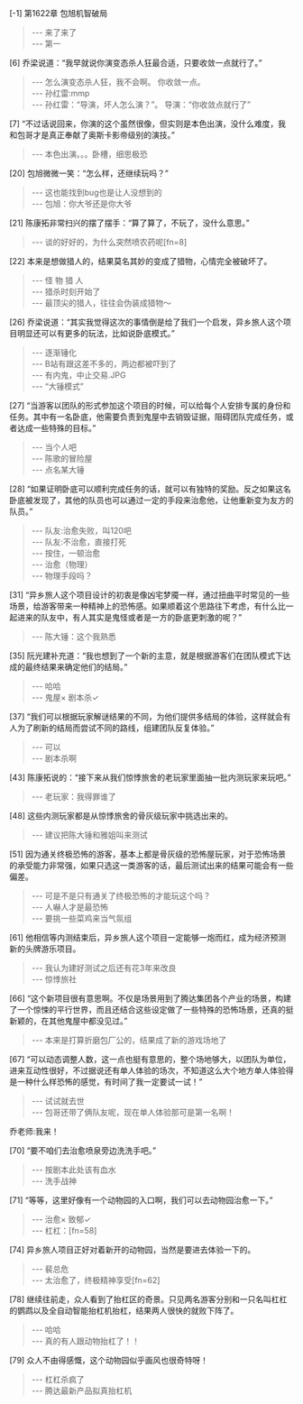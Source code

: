 
[-1] 第1622章 包旭机智破局
>--- 来了来了<br>
>--- 第一<br>

[6] 乔梁说道：“我早就说你演变态杀人狂最合适，只要收敛一点就行了。”
>--- 怎么演变态杀人狂，我不会啊。
你收敛一点。<br>
>--- 孙红雷:mmp<br>
>--- 孙红雷：“导演，坏人怎么演？”。
导演：“你收敛点就行了”<br>

[7] “不过话说回来，你演的这个虽然很像，但实则是本色出演，没什么难度，我和包哥才是真正奉献了奥斯卡影帝级别的演技。”
>--- 本色出演。。。卧槽，细思极恐<br>

[20] 包旭微微一笑：“怎么样，还继续玩吗？”
>--- 这也能找到bug也是让人没想到的<br>
>--- 包旭：你大爷还是你大爷<br>

[21] 陈康拓非常扫兴的摆了摆手：“算了算了，不玩了，没什么意思。”
>--- 谈的好好的，为什么突然喷农药呢[fn=8]<br>

[22] 本来是想做猎人的，结果莫名其妙的变成了猎物，心情完全被破坏了。
>--- 怪 物 猎 人<br>
>--- 猎杀时刻开始了<br>
>--- 最顶尖的猎人，往往会伪装成猎物～<br>

[26] 乔梁说道：“其实我觉得这次的事情倒是给了我们一个启发，异乡旅人这个项目明显还可以有更多的玩法，比如说卧底模式。”
>--- 逐渐锤化<br>
>--- B站有跟这差不多的，两边都被吓到了<br>
>--- 有内鬼，中止交易.JPG<br>
>--- “大锤模式”<br>

[27] “当游客以团队的形式参加这个项目的时候，可以给每个人安排专属的身份和任务。其中有一名卧底，他需要负责到鬼屋中去销毁证据，阻碍团队完成任务，或者达成一些特殊的目标。”
>--- 当个人吧<br>
>--- 陈歌的冒险屋<br>
>--- 点名某大锤<br>

[28] “如果证明卧底可以顺利完成任务的话，就可以有独特的奖励。反之如果这名卧底被发现了，其他的队员也可以通过一定的手段来治愈他，让他重新变为友方的队员。”
>--- 队友:治愈失败，叫120吧<br>
>--- 队友:不治愈，直接打死<br>
>--- 按住，一顿治愈<br>
>--- 治愈（物理）<br>
>--- 物理手段吗？<br>

[31] “异乡旅人这个项目设计的初衷是像凶宅梦魇一样，通过扭曲平时常见的一些场景，给游客带来一种精神上的恐怖感。如果顺着这个思路往下考虑，有什么比一起进来的队友中，有人其实是鬼怪或者是一方的卧底更刺激的呢？”
>--- 陈大锤：这个我熟悉<br>

[35] 阮光建补充道：“我也想到了一个新的主意，就是根据游客们在团队模式下达成的最终结果来确定他们的结局。”
>--- 哈哈<br>
>--- 鬼屋×
剧本杀✓<br>

[37] “我们可以根据玩家解谜结果的不同，为他们提供多结局的体验，这样就会有人为了刷新的结局而尝试不同的路线，组建团队反复体验。”
>--- 可以<br>
>--- 剧本杀啊<br>

[43] 陈康拓说的：“接下来从我们惊悸旅舍的老玩家里面抽一批内测玩家来玩吧。”
>--- 老玩家：我得罪谁了<br>

[48] 这些内测玩家都是从惊悸旅舍的骨灰级玩家中挑选出来的。
>--- 建议把陈大锤和雅姐叫来测试<br>

[51] 因为通关终极恐怖的游客，基本上都是骨灰级的恐怖屋玩家，对于恐怖场景的承受能力非常强，如果只选这一类游客的话，最后测试出来的结果可能会有一些偏差。
>--- 可是不是只有通关了终极恐怖的才能玩这个吗？<br>
>--- 人嚇人才是最恐怖<br>
>--- 要挑一些菜鸡来当气氛组<br>

[61] 他相信等内测结束后，异乡旅人这个项目一定能够一炮而红，成为经济预测新的头牌游乐项目。
>--- 我认为建好测试之后还有花3年来改良<br>
>--- 惊悸旅社<br>

[66] “这个新项目很有意思啊。不仅是场景用到了腾达集团各个产业的场景，构建了一个惊悚的平行世界，而且还结合这些设定做了一些特殊的恐怖场景，还真的挺新颖的，在其他鬼屋中都没见过。”
>--- 本来是打算折磨包厂公的，结果成了新的游戏场地了<br>

[67] “可以动态调整人数，这一点也挺有意思的，整个场地够大，以团队为单位，进来互动性很好，不过据说还有单人体验的场次，不知道这么大个地方单人体验得是一种什么样恐怖的感觉，有时间了我一定要试一试！”
>--- 试试就去世<br>
>--- 包哥还带了俩队友呢，现在单人体验那可是第一名啊！

乔老师:我来！<br>

[70] “要不咱们去治愈喷泉旁边洗洗手吧。”
>--- 按剧本此处该有血水<br>
>--- 洗手战神<br>

[71] “等等，这里好像有一个动物园的入口啊，我们可以去动物园治愈一下。”
>--- 治愈×
致郁✓<br>
>--- 杠杠：[fn=58]<br>

[74] 异乡旅人项目正好对着新开的动物园，当然是要进去体验一下的。
>--- 裴总危<br>
>--- 太治愈了，终极精神享受[fn=62]<br>

[78] 继续往前走，众人看到了抬杠区的奇景。只见两名游客分别和一只名叫杠杠的鹦鹉以及全自动智能抬杠机抬杠，结果两人很快的就败下阵了。
>--- 哈哈<br>
>--- 真的有人跟动物抬杠了！！<br>

[79] 众人不由得感慨，这个动物园似乎画风也很奇特呀！
>--- 杠杠杀疯了<br>
>--- 腾达最新产品拟真抬杠机<br>
